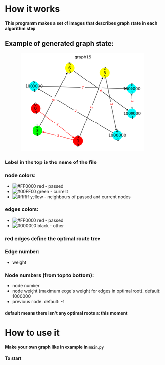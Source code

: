 # How it works

#### This programm makes a set of images that describes graph state in each algorithm step

## Example of generated graph state:

<p align="center">
 <img width="400px" src="img/graph15.png" alt="qr"/>
</p>

### Label in the top is the name of the file



### node colors:
- ![#FF0000](https://placehold.co/15x15/ff0000/ff0000.png) red    - passed
- ![#00FF00](https://placehold.co/15x15/00ff00/00ff00.png) green  - current
- ![#ffffff](https://placehold.co/15x15/ffff00/ffff00.png) yellow - neighbours of passed and current nodes

### edges colors:
- ![#FF0000](https://placehold.co/15x15/ff0000/ff0000.png) red   - passed
- ![#000000](https://placehold.co/15x15/000000/000000.png) black - other
### red edges define the optimal route tree

### Edge number: 
- weight
### Node numbers (from top to bottom):
- node number
- node weight (maximum edge's weight for edges in optimal root). default: 1000000
- previous node. default: -1
#### default means there isn't any optimal roots at this moment




# How to use it

#### Make your own graph like in example in `main.py`
#### To start  
